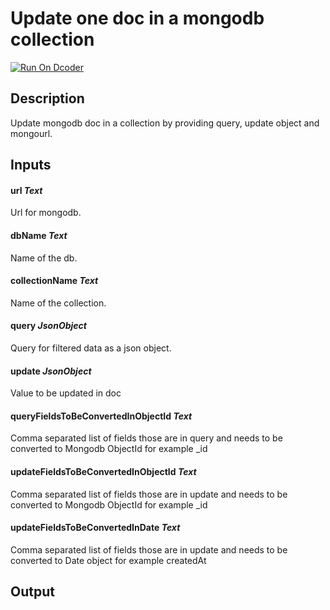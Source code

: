 # Update one doc in a mongodb collection
[![Run On Dcoder](https://static-content.dcoder.tech/dcoder-assets/run-on-dcoder.svg)](https://code.dcoder.tech/feed/block/6173e81b22cec6b16fc1fb0e)

## Description
Update mongodb doc in a collection by providing query, update object and mongourl.

## Inputs
#### **url**  *Text*
Url for mongodb.
#### **dbName**  *Text*
Name of the db.
#### **collectionName**  *Text*
Name of the collection.
#### **query**  *JsonObject*
Query for filtered data as a json object.
#### **update**  *JsonObject*
Value to be updated in doc
#### **queryFieldsToBeConvertedInObjectId**  *Text*
Comma separated list of fields those are in query and needs to be converted to Mongodb ObjectId for example _id
#### **updateFieldsToBeConvertedInObjectId**  *Text*
Comma separated list of fields those are in update and needs to be converted to Mongodb ObjectId for example _id
#### **updateFieldsToBeConvertedInDate**  *Text*
Comma separated list of fields those are in update and needs to be converted to Date object for example createdAt

## Output

